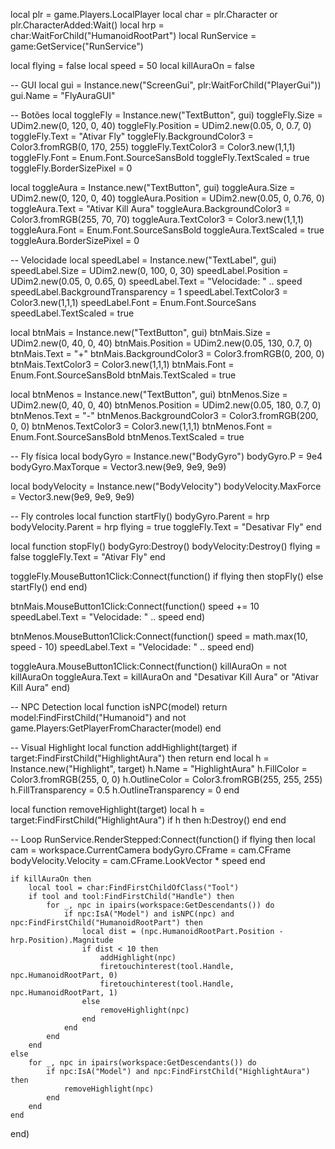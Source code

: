 local plr = game.Players.LocalPlayer
local char = plr.Character or plr.CharacterAdded:Wait()
local hrp = char:WaitForChild("HumanoidRootPart")
local RunService = game:GetService("RunService")

local flying = false
local speed = 50
local killAuraOn = false

-- GUI
local gui = Instance.new("ScreenGui", plr:WaitForChild("PlayerGui"))
gui.Name = "FlyAuraGUI"

-- Botões
local toggleFly = Instance.new("TextButton", gui)
toggleFly.Size = UDim2.new(0, 120, 0, 40)
toggleFly.Position = UDim2.new(0.05, 0, 0.7, 0)
toggleFly.Text = "Ativar Fly"
toggleFly.BackgroundColor3 = Color3.fromRGB(0, 170, 255)
toggleFly.TextColor3 = Color3.new(1,1,1)
toggleFly.Font = Enum.Font.SourceSansBold
toggleFly.TextScaled = true
toggleFly.BorderSizePixel = 0

local toggleAura = Instance.new("TextButton", gui)
toggleAura.Size = UDim2.new(0, 120, 0, 40)
toggleAura.Position = UDim2.new(0.05, 0, 0.76, 0)
toggleAura.Text = "Ativar Kill Aura"
toggleAura.BackgroundColor3 = Color3.fromRGB(255, 70, 70)
toggleAura.TextColor3 = Color3.new(1,1,1)
toggleAura.Font = Enum.Font.SourceSansBold
toggleAura.TextScaled = true
toggleAura.BorderSizePixel = 0

-- Velocidade
local speedLabel = Instance.new("TextLabel", gui)
speedLabel.Size = UDim2.new(0, 100, 0, 30)
speedLabel.Position = UDim2.new(0.05, 0, 0.65, 0)
speedLabel.Text = "Velocidade: " .. speed
speedLabel.BackgroundTransparency = 1
speedLabel.TextColor3 = Color3.new(1,1,1)
speedLabel.Font = Enum.Font.SourceSans
speedLabel.TextScaled = true

local btnMais = Instance.new("TextButton", gui)
btnMais.Size = UDim2.new(0, 40, 0, 40)
btnMais.Position = UDim2.new(0.05, 130, 0.7, 0)
btnMais.Text = "+"
btnMais.BackgroundColor3 = Color3.fromRGB(0, 200, 0)
btnMais.TextColor3 = Color3.new(1,1,1)
btnMais.Font = Enum.Font.SourceSansBold
btnMais.TextScaled = true

local btnMenos = Instance.new("TextButton", gui)
btnMenos.Size = UDim2.new(0, 40, 0, 40)
btnMenos.Position = UDim2.new(0.05, 180, 0.7, 0)
btnMenos.Text = "-"
btnMenos.BackgroundColor3 = Color3.fromRGB(200, 0, 0)
btnMenos.TextColor3 = Color3.new(1,1,1)
btnMenos.Font = Enum.Font.SourceSansBold
btnMenos.TextScaled = true

-- Fly física
local bodyGyro = Instance.new("BodyGyro")
bodyGyro.P = 9e4
bodyGyro.MaxTorque = Vector3.new(9e9, 9e9, 9e9)

local bodyVelocity = Instance.new("BodyVelocity")
bodyVelocity.MaxForce = Vector3.new(9e9, 9e9, 9e9)

-- Fly controles
local function startFly()
	bodyGyro.Parent = hrp
	bodyVelocity.Parent = hrp
	flying = true
	toggleFly.Text = "Desativar Fly"
end

local function stopFly()
	bodyGyro:Destroy()
	bodyVelocity:Destroy()
	flying = false
	toggleFly.Text = "Ativar Fly"
end

toggleFly.MouseButton1Click:Connect(function()
	if flying then stopFly() else startFly() end
end)

btnMais.MouseButton1Click:Connect(function()
	speed += 10
	speedLabel.Text = "Velocidade: " .. speed
end)

btnMenos.MouseButton1Click:Connect(function()
	speed = math.max(10, speed - 10)
	speedLabel.Text = "Velocidade: " .. speed
end)

toggleAura.MouseButton1Click:Connect(function()
	killAuraOn = not killAuraOn
	toggleAura.Text = killAuraOn and "Desativar Kill Aura" or "Ativar Kill Aura"
end)

-- NPC Detection
local function isNPC(model)
	return model:FindFirstChild("Humanoid") and not game.Players:GetPlayerFromCharacter(model)
end

-- Visual Highlight
local function addHighlight(target)
	if target:FindFirstChild("HighlightAura") then return end
	local h = Instance.new("Highlight", target)
	h.Name = "HighlightAura"
	h.FillColor = Color3.fromRGB(255, 0, 0)
	h.OutlineColor = Color3.fromRGB(255, 255, 255)
	h.FillTransparency = 0.5
	h.OutlineTransparency = 0
end

local function removeHighlight(target)
	local h = target:FindFirstChild("HighlightAura")
	if h then h:Destroy() end
end

-- Loop
RunService.RenderStepped:Connect(function()
	if flying then
		local cam = workspace.CurrentCamera
		bodyGyro.CFrame = cam.CFrame
		bodyVelocity.Velocity = cam.CFrame.LookVector * speed
	end

	if killAuraOn then
		local tool = char:FindFirstChildOfClass("Tool")
		if tool and tool:FindFirstChild("Handle") then
			for _, npc in ipairs(workspace:GetDescendants()) do
				if npc:IsA("Model") and isNPC(npc) and npc:FindFirstChild("HumanoidRootPart") then
					local dist = (npc.HumanoidRootPart.Position - hrp.Position).Magnitude
					if dist < 10 then
						addHighlight(npc)
						firetouchinterest(tool.Handle, npc.HumanoidRootPart, 0)
						firetouchinterest(tool.Handle, npc.HumanoidRootPart, 1)
					else
						removeHighlight(npc)
					end
				end
			end
		end
	else
		for _, npc in ipairs(workspace:GetDescendants()) do
			if npc:IsA("Model") and npc:FindFirstChild("HighlightAura") then
				removeHighlight(npc)
			end
		end
	end
end)
